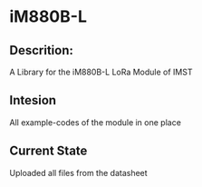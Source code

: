 # iM880B-L
## Descrition:
A Library for the iM880B-L LoRa Module of IMST
## Intesion
All example-codes of the module in one place
## Current State
Uploaded all files from the datasheet
